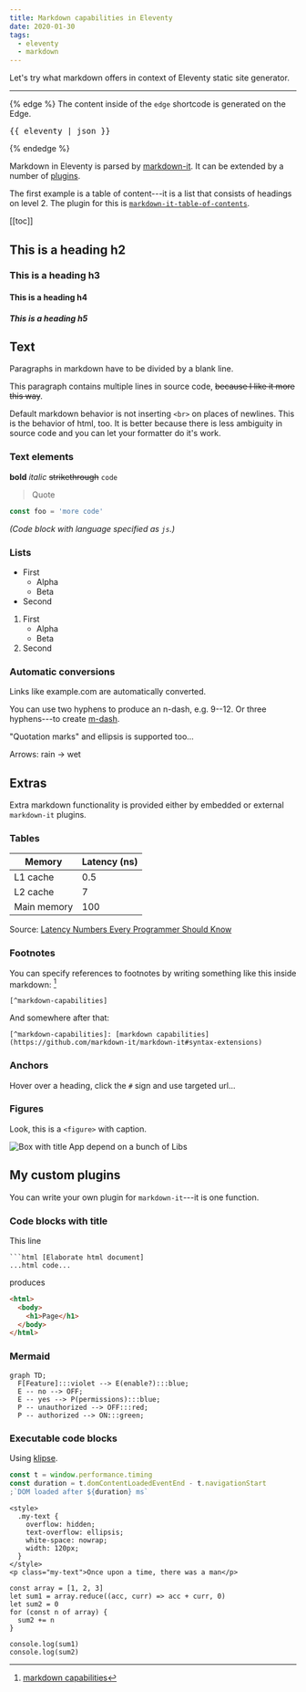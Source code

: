 ```yaml
---
title: Markdown capabilities in Eleventy
date: 2020-01-30
tags:
  - eleventy
  - markdown
---
```


Let's try what markdown offers in context of Eleventy static site generator.

---

{% edge %}
The content inside of the `edge` shortcode is generated on the Edge.

<pre>
{{ eleventy | json }}
</pre>

{% endedge %}

Markdown in Eleventy is parsed by [markdown-it](https://github.com/markdown-it/markdown-it). It can be extended by a number of [plugins](https://www.npmjs.com/search?q=keywords:markdown-it-plugin).

The first example is a table of content---it is a list that consists of headings on level 2. The plugin for this is [`markdown-it-table-of-contents`](https://www.npmjs.com/package/markdown-it-table-of-contents).

[[toc]]

## This is a heading h2

### This is a heading h3

#### This is a heading h4

##### This is a heading h5

## Text

Paragraphs in markdown have to be divided by a blank line.

<!-- prettier-ignore -->
This paragraph contains
multiple lines in source code,
~~because I like it more this way~~.

Default markdown behavior is not inserting `<br>` on places of newlines. This is the behavior of html, too. It is better because there is less ambiguity in source code and you can let your formatter do it's work.

### Text elements

**bold** _italic_ ~~strikethrough~~ `code`

> Quote

```js
const foo = 'more code'
```

_(Code block with language specified as `js`.)_

### Lists

- First
  - Alpha
  - Beta
- Second

1. First
   - Alpha
   - Beta
2. Second

### Automatic conversions

Links like example.com are automatically converted.

You can use two hyphens to produce an n-dash, e.g. 9--12. Or three hyphens---to create [m-dash](https://www.thepunctuationguide.com/em-dash.html).

"Quotation marks" and ellipsis is supported too...

Arrows: rain -> wet

## Extras

Extra markdown functionality is provided either by embedded or external
`markdown-it` plugins.

### Tables

| Memory      | Latency (ns) |
| ----------- | ------------ |
| L1 cache    | 0.5          |
| L2 cache    | 7            |
| Main memory | 100          |

Source: [Latency Numbers Every Programmer Should Know](https://gist.github.com/jboner/2841832)

### Footnotes

You can specify references to footnotes by writing something like this inside markdown: [^markdown-capabilities]

[^markdown-capabilities]: [markdown capabilities](https://github.com/markdown-it/markdown-it#syntax-extensions)

```text
[^markdown-capabilities]
```

And somewhere after that:

```text
[^markdown-capabilities]: [markdown capabilities](https://github.com/markdown-it/markdown-it#syntax-extensions)
```

### Anchors

Hover over a heading, click the `#` sign and use targeted url...

### Figures

Look, this is a `<figure>` with caption.

![Box with title App depend on a bunch of Libs](dependencies.png)

## My custom plugins

You can write your own plugin for `markdown-it`---it is one function.

### Code blocks with title

This line

````text
```html [Elaborate html document]
...html code...
````

produces

```html [Elaborate html document]
<html>
  <body>
    <h1>Page</h1>
  </body>
</html>
```

### Mermaid

```mermaid // <code>Role</code> based <b>toggling</b>
graph TD;
  F[Feature]:::violet --> E(enable?):::blue;
  E -- no --> OFF;
  E -- yes --> P(permissions):::blue;
  P -- unauthorized --> OFF:::red;
  P -- authorized --> ON:::green;
```

### Executable code blocks

Using [klipse](https://github.com/viebel/klipse).

```js {run}
const t = window.performance.timing
const duration = t.domContentLoadedEventEnd - t.navigationStart
;`DOM loaded after ${duration} ms`
```

```html/2-3 {run} [HTML and CSS]
<style>
  .my-text {
    overflow: hidden;
    text-overflow: ellipsis;
    white-space: nowrap;
    width: 120px;
  }
</style>
<p class="my-text">Once upon a time, there was a man</p>
```

```js/3-5/2 {run}
const array = [1, 2, 3]
let sum1 = array.reduce((acc, curr) => acc + curr, 0)
let sum2 = 0
for (const n of array) {
  sum2 += n
}

console.log(sum1)
console.log(sum2)
```
